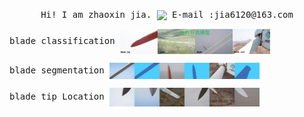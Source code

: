 <p align="center">
  <samp>
     Hi! I am zhaoxin jia.
    <img src="https://i.imgur.com/kdKhgx6.gif" width="240px" align="center">
    E-mail :jia6120@163.com
  </samp>
</p>

<p align="left">
  <samp>
     blade classification
    <img src="https://github.com/jzx-gooner/blade_models/blob/main/blade_classification.jpg" width="240px" align="center">
  </samp>
</p>

<p align="left">
  <samp>
     blade segmentation
    <img src="https://github.com/jzx-gooner/blade_models/blob/main/blade_segmentation.png" width="240px" align="center">
  </samp>
</p>

<p align="left">
  <samp>
     blade tip Location
    <img src="https://github.com/jzx-gooner/blade_models/blob/main/bladetipLocation.png" width="240px" align="center">
  </samp>
</p>
